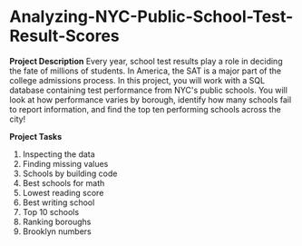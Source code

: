 # Analyzing-NYC-Public-School-Test-Result-Scores

**Project Description**
Every year, school test results play a role in deciding the fate of millions of students. In America, the SAT is a major part of the college admissions process. In this project, you will work with a SQL database containing test performance from NYC's public schools. You will look at how performance varies by borough, identify how many schools fail to report information, and find the top ten performing schools across the city!

**Project Tasks**
1. Inspecting the data
2. Finding missing values
3. Schools by building code
4. Best schools for math
5. Lowest reading score
6. Best writing school
7. Top 10 schools
8. Ranking boroughs
9. Brooklyn numbers
